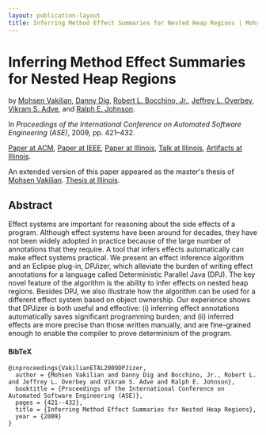 ```yaml
---
layout: publication-layout
title: Inferring Method Effect Summaries for Nested Heap Regions | Mohsen Vakilian
---
```


# Inferring Method Effect Summaries for Nested Heap Regions

by [Mohsen Vakilian]({{site.url}}/), [Danny Dig]({{site.url_danny_dig}}),
[Robert L. Bocchino, Jr.]({{site.url_robert_l_bocchino_jr}}), [Jeffrey L.
Overbey]({{site.url_jeffrey_l_overbey}}), [Vikram S.
Adve]({{site.url_vikram_s_adve}}), and [Ralph E.
Johnson]({{site.url_ralph_e_johnson}}).

In *Proceedings of the International Conference on Automated Software
Engineering (ASE)*, 2009, pp. 421–432.  

[Paper at ACM](https://dl.acm.org/citation.cfm?id=1747491.1747537), [Paper at
IEEE](http://dx.doi.org/10.1109/ASE.2009.68), [Paper at
Illinois](http://hdl.handle.net/2142/14152), [Talk at
Illinois](http://media.cs.uiuc.edu/DCS/research/upcrc/UPCRC-2009-11-05fbdo.asx),
[Artifacts at Illinois](http://dpj.cs.illinois.edu/DPJ/DPJizer.html).

An extended version of this paper appeared as the master's thesis of [Mohsen
Vakilian]({{site.url}}/). [Thesis at
Illinois](http://hdl.handle.net/2142/17342).

## Abstract

Effect systems are important for reasoning about the side effects of a program.
Although effect systems have been around for decades, they have not been widely
adopted in practice because of the large number of annotations that they
require. A tool that infers effects automatically can make effect systems
practical. We present an effect inference algorithm and an Eclipse plug-in,
DPJizer, which alleviate the burden of writing effect annotations for a language
called Deterministic Parallel Java (DPJ). The key novel feature of the algorithm
is the ability to infer effects on nested heap regions. Besides DPJ, we also
illustrate how the algorithm can be used for a different effect system based on
object ownership. Our experience shows that DPJizer is both useful and
effective: (i) inferring effect annotations automatically saves significant
programming burden; and (ii) inferred effects are more precise than those
written manually, and are fine-grained enough to enable the compiler to prove
determinism of the program.

#### BibTeX

    @inproceedings{VakilianETAL2009DPJizer,
      author = {Mohsen Vakilian and Danny Dig and Bocchino, Jr., Robert L. and Jeffrey L. Overbey and Vikram S. Adve and Ralph E. Johnson},
      booktitle = {Proceedings of the International Conference on Automated Software Engineering (ASE)},
      pages = {421--432},
      title = {Inferring Method Effect Summaries for Nested Heap Regions},
      year = {2009}
    }


